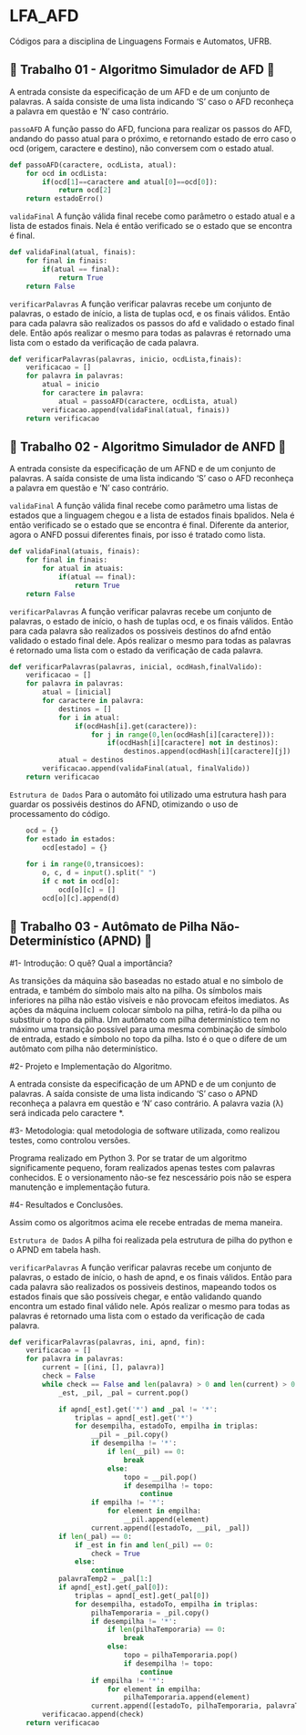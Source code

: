# LFA_AFD
Códigos para a disciplina de Linguagens Formais e Automatos, UFRB.

## 🔁 Trabalho 01 - Algoritmo Simulador de AFD 🔁

A entrada consiste da especificação de um AFD e de um conjunto de palavras. A saída consiste de uma lista indicando ‘S’ caso o AFD reconheça a palavra em questão e ‘N’ caso contrário.

`passoAFD` A função passo do AFD, funciona para realizar os passos do AFD, andando do passo atual para o próximo, e retornando estado de erro caso o ocd (origem, caractere e destino), não conversem com o estado atual.

```python 
def passoAFD(caractere, ocdLista, atual):
    for ocd in ocdLista:
        if(ocd[1]==caractere and atual[0]==ocd[0]):
            return ocd[2]
    return estadoErro()
```

`validaFinal` A função válida final recebe como parâmetro o estado atual e a lista de estados finais. Nela é então verificado se o estado que se encontra é final.

```python
def validaFinal(atual, finais):
    for final in finais:
        if(atual == final):
            return True
    return False 
```
    
`verificarPalavras` A função verificar palavras recebe um conjunto de palavras, o estado de início, a lista de tuplas ocd, e os finais válidos. Então para cada palavra são realizados os passos do afd e validado o estado final dele. Então após realizar o mesmo para todas as palavras é retornado uma lista com o estado da verificação de cada palavra.

```python
def verificarPalavras(palavras, inicio, ocdLista,finais):
    verificacao = []
    for palavra in palavras:
        atual = inicio
        for caractere in palavra:
            atual = passoAFD(caractere, ocdLista, atual)
        verificacao.append(validaFinal(atual, finais))
    return verificacao
```
## 🔁 Trabalho 02 - Algoritmo Simulador de ANFD 🔁

A entrada consiste da especificação de um AFND e de um conjunto de palavras. A saída consiste de uma lista indicando ‘S’ caso o AFD reconheça a palavra em questão e ‘N’ caso contrário.


`validaFinal` A função válida final recebe como parâmetro uma listas de estados que a linguagem chegou e a lista de estados finais bpalidos. Nela é então verificado se o estado que se encontra é final. Diferente da anterior, agora o ANFD possui diferentes finais, por isso é tratado como lista. 

```python
def validaFinal(atuais, finais):
    for final in finais:
        for atual in atuais:
            if(atual == final):
                return True
    return False
```
    
`verificarPalavras` A função verificar palavras recebe um conjunto de palavras, o estado de início, o hash de tuplas ocd, e os finais válidos. Então para cada palavra são realizados os possiveis destinos do afnd então validado o estado final dele. Após realizar o mesmo para todas as palavras é retornado uma lista com o estado da verificação de cada palavra.

```python
def verificarPalavras(palavras, inicial, ocdHash,finalValido):
    verificacao = []
    for palavra in palavras:
        atual = [inicial]
        for caractere in palavra:
            destinos = []
            for i in atual:
                if(ocdHash[i].get(caractere)):
                    for j in range(0,len(ocdHash[i][caractere])):
                        if(ocdHash[i][caractere] not in destinos):
                            destinos.append(ocdHash[i][caractere][j])
            atual = destinos
        verificacao.append(validaFinal(atual, finalValido))
    return verificacao
```

`Estrutura de Dados` Para o automâto foi utilizado uma estrutura hash para guardar os possivéis destinos do AFND, otimizando o uso de processamento do código.

```python
    ocd = {}
    for estado in estados:
        ocd[estado] = {}
    
    for i in range(0,transicoes):
        o, c, d = input().split(" ")
        if c not in ocd[o]:
            ocd[o][c] = []
        ocd[o][c].append(d)
```

## 🔁 Trabalho 03 - Autômato de Pilha Não-Determinístico (APND) 🔁

#1- Introdução: O quê? Qual a importância?

As transições da máquina são baseadas no estado atual e no símbolo de entrada, e também do símbolo mais alto na pilha. Os símbolos mais inferiores na pilha não estão visíveis e não provocam efeitos imediatos. As ações da máquina incluem colocar símbolo na pilha, retirá-lo da pilha ou substituir o topo da pilha. Um autômato com pilha determinístico tem no máximo uma transição possível para uma mesma combinação de símbolo de entrada, estado e símbolo no topo da pilha. Isto é o que o difere de um autômato com pilha não determinístico.

#2- Projeto e Implementação do Algoritmo.

A entrada consiste da especificação de um APND e de um conjunto de palavras. A saída consiste de uma lista indicando ‘S’ caso o APND reconheça a
palavra em questão e ‘N’ caso contrário. A palavra vazia (λ) será indicada pelo caractere *.

#3- Metodologia: qual metodologia de software utilizada, como realizou testes, como controlou
versões.

Programa realizado em Python 3. Por se tratar de um algoritmo significamente pequeno, foram realizados apenas testes com palavras conhecidos. E o versionamento não-se fez nescessário pois não se espera manutenção e implementação futura.

#4- Resultados e Conclusões.

Assim como os algoritmos acima ele recebe entradas de mema maneira. 

`Estrutura de Dados` A pilha foi realizada pela estrutura de pilha do python e o APND em tabela hash.

`verificarPalavras` A função verificar palavras recebe um conjunto de palavras, o estado de início, o hash de apnd, e os finais válidos. Então para cada palavra são realizados os possiveis destinos, mapeando todos os estados finais que são possíveis chegar, e então validando quando encontra um estado final válido nele. Após realizar o mesmo para todas as palavras é retornado uma lista com o estado da verificação de cada palavra.
```Python
def verificarPalavras(palavras, ini, apnd, fin):
    verificacao = []
    for palavra in palavras:
        current = [(ini, [], palavra)]
        check = False
        while check == False and len(palavra) > 0 and len(current) > 0:
            _est, _pil, _pal = current.pop()

            if apnd[_est].get('*') and _pal != '*':
                triplas = apnd[_est].get('*')
                for desempilha, estadoTo, empilha in triplas:
                    __pil = _pil.copy()
                    if desempilha != '*':
                        if len(__pil) == 0:
                            break
                        else:
                            topo = __pil.pop()
                            if desempilha != topo:
                                continue
                    if empilha != '*':
                        for element in empilha:
                            __pil.append(element)
                    current.append([estadoTo, __pil, _pal])
            if len(_pal) == 0:
                if _est in fin and len(_pil) == 0:
                    check = True
                else:
                    continue
            palavraTemp2 = _pal[1:]
            if apnd[_est].get(_pal[0]):
                triplas = apnd[_est].get(_pal[0])
                for desempilha, estadoTo, empilha in triplas:
                    pilhaTemporaria = _pil.copy()
                    if desempilha != '*':
                        if len(pilhaTemporaria) == 0:
                            break
                        else:
                            topo = pilhaTemporaria.pop()
                            if desempilha != topo:
                                continue
                    if empilha != '*':
                        for element in empilha:
                            pilhaTemporaria.append(element)
                    current.append([estadoTo, pilhaTemporaria, palavraTemp2])
        verificacao.append(check)
    return verificacao

```
